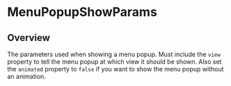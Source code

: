 # MenuPopupShowParams

<TypeHeader/>

## Overview

The parameters used when showing a menu popup. Must include the `view` property to tell the menu popup
at which view it should be shown. Also set the `animated` property to `false` if you want to show the
menu popup without an animation.

<ApiDocs/>
